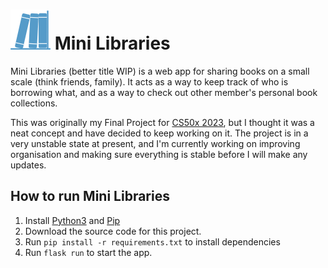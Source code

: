 # ![Mini Libraries Icon](/static/LibrariesIcon.svg) Mini Libraries
Mini Libraries (better title WIP) is a web app for sharing books on a small scale (think friends, family). It acts as a way to keep track of who is borrowing what, and as a way to check out other member's personal book collections.

This was originally my Final Project for [CS50x 2023](https://cs50.harvard.edu/x/2023/), but I thought it was a neat concept and have decided to keep working on it. The project is in a very unstable state at present, and I'm currently working on improving organisation and making sure everything is stable before I will make any updates.

## How to run Mini Libraries
1. Install [Python3](https://wiki.python.org/moin/BeginnersGuide/Download) and [Pip](https://pip.pypa.io/en/stable/installation/)
2. Download the source code for this project.
3. Run `pip install -r requirements.txt` to install dependencies
4. Run `flask run` to start the app.